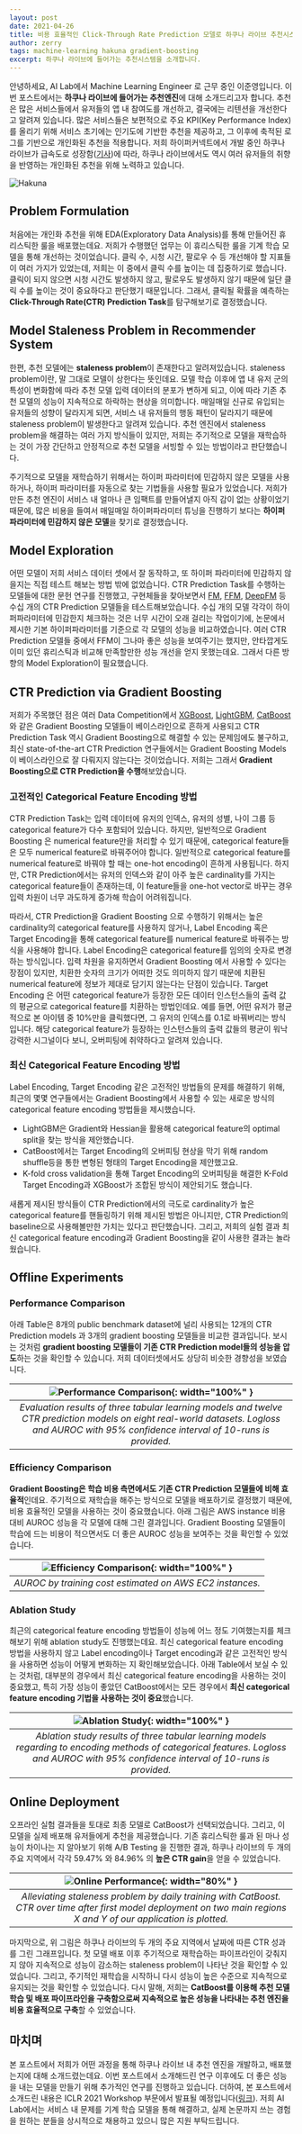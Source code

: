 ```yaml
---
layout: post
date: 2021-04-26
title: 비용 효율적인 Click-Through Rate Prediction 모델로 하쿠나 라이브 추천시스템 구축하기
author: zerry
tags: machine-learning hakuna gradient-boosting
excerpt: 하쿠나 라이브에 들어가는 추천시스템을 소개합니다.
---
```


안녕하세요, AI Lab에서 Machine Learning Engineer 로 근무 중인 이준영입니다. 이번 포스트에서는 **하쿠나 라이브에 들어가는 추천엔진**에 대해 소개드리고자 합니다. 추천은 많은 서비스들에서 유저들의 앱 내 참여도를 개선하고, 결국에는 리텐션을 개선한다고 알려져 있습니다. 많은 서비스들은 보편적으로 주요 KPI(Key Performance Index)를 올리기 위해 서비스 초기에는 인기도에 기반한 추천을 제공하고, 그 이후에 축적된 로그를 기반으로 개인화된 추천을 적용합니다. 저희 하이퍼커넥트에서 개발 중인 하쿠나 라이브가 급속도로 성장함([기사](https://career.hpcnt.com/post/5ea8f024ca544000399a9863))에 따라, 하쿠나 라이브에서도 역시 여러 유저들의 취향을 반영하는 개인화된 추천을 위해 노력하고 있습니다.

![Hakuna]({{"/assets/2021-04-26-hakuna-recsys-gb/hakuna.png"}})

## Problem Formulation
처음에는 개인화 추천을 위해 EDA(Exploratory Data Analysis)를 통해 만들어진 휴리스틱한 룰을 배포했는데요. 저희가 수행했던 업무는 이 휴리스틱한 룰을 기계 학습 모델을 통해 개선하는 것이었습니다. 클릭 수, 시청 시간, 팔로우 수 등 개선해야 할 지표들이 여러 가지가 있었는데, 저희는 이 중에서 클릭 수를 높이는 데 집중하기로 했습니다. 클릭이 되지 않으면 시청 시간도 발생하지 않고, 팔로우도 발생하지 않기 때문에 일단 클릭 수를 높이는 것이 중요하다고 판단했기 때문입니다. 그래서, 클릭될 확률을 예측하는 **Click-Through Rate(CTR) Prediction Task**를 탐구해보기로 결정했습니다.

## Model Staleness Problem in Recommender System
한편, 추천 모델에는 **staleness problem**이 존재한다고 알려져있습니다. staleness problem이란, 말 그대로 모델이 상한다는 뜻인데요. 모델 학습 이후에 앱 내 유저 군의 특성이 변화함에 따라 추천 모델 입력 데이터의 분포가 변하게 되고, 이에 따라 기존 추천 모델의 성능이 지속적으로 하락하는 현상을 의미합니다. 매일매일 신규로 유입되는 유저들의 성향이 달라지게 되면, 서비스 내 유저들의 행동 패턴이 달라지기 때문에 staleness problem이 발생한다고 알려져 있습니다. 추천 엔진에서 staleness problem을 해결하는 여러 가지 방식들이 있지만, 저희는 주기적으로 모델을 재학습하는 것이 가장 간단하고 안정적으로 추천 모델을 서빙할 수 있는 방법이라고 판단했습니다.

주기적으로 모델을 재학습하기 위해서는 하이퍼 파라미터에 민감하지 않은 모델을 사용하거나, 하이퍼 파라미터를 자동으로 찾는 기법들을 사용할 필요가 있었습니다. 저희가 만든 추천 엔진이 서비스 내 얼마나 큰 임팩트를 만들어낼지 아직 감이 없는 상황이었기 때문에, 많은 비용을 들여서 매일매일 하이퍼파라미터 튜닝을 진행하기 보다는 **하이퍼 파라미터에 민감하지 않은 모델**을 찾기로 결정했습니다.

## Model Exploration

어떤 모델이 저희 서비스 데이터 셋에서 잘 동작하고, 또 하이퍼 파라미터에 민감하지 않을지는 직접 테스트 해보는 방법 밖에 없었습니다. CTR Prediction Task를 수행하는 모델들에 대한 문헌 연구를 진행했고, 구현체들을 찾아보면서 [FM](https://www.csie.ntu.edu.tw/~b97053/paper/Rendle2010FM.pdf), [FFM](https://www.csie.ntu.edu.tw/~cjlin/papers/ffm.pdf), [DeepFM](https://arxiv.org/abs/1703.04247) 등 수십 개의 CTR Prediction 모델들을 테스트해보았습니다. 수십 개의 모델 각각이 하이퍼파라미터에 민감한지 체크하는 것은 너무 시간이 오래 걸리는 작업이기에, 논문에서 제시한 기본 하이퍼파라미터를 기준으로 각 모델의 성능을 비교하였습니다. 여러 CTR Prediction 모델들 중에서 FFM이 그나마 좋은 성능을 보여주기는 했지만, 안타깝게도 이미 있던 휴리스틱과 비교해 만족할만한 성능 개선을 얻지 못했는데요. 그래서 다른 방향의 Model Exploration이 필요했습니다.

## CTR Prediction via Gradient Boosting

저희가 주목했던 점은 여러 Data Competition에서 [XGBoost](https://xgboost.readthedocs.io/en/latest/), [LightGBM](https://lightgbm.readthedocs.io/en/latest/), [CatBoost](https://catboost.ai/)와 같은 Gradient Boosting 모델들이 베이스라인으로 흔하게 사용되고 CTR Prediction Task 역시 Gradient Boosting으로 해결할 수 있는 문제임에도 불구하고, 최신 state-of-the-art CTR Prediction 연구들에서는 Gradient Boosting Models이 베이스라인으로 잘 다뤄지지 않는다는 것이었습니다. 저희는 그래서 **Gradient Boosting으로 CTR Prediction을 수행**해보았습니다.

### 고전적인 Categorical Feature Encoding 방법

CTR Prediction Task는 입력 데이터에 유저의 인덱스, 유저의 성별, 나이 그룹 등 categorical feature가 다수 포함되어 있습니다. 하지만, 일반적으로 Gradient Boosting 은 numerical feature만을 처리할 수 있기 때문에, categorical feature들은 모두 numerical feature로 바꿔주어야 합니다. 일반적으로 categorical feature를 numerical feature로 바꿔야 할 때는 one-hot encoding이 흔하게 사용됩니다. 하지만, CTR Prediction에서는 유저의 인덱스와 같이 아주 높은 cardinality를 가지는 categorical feature들이 존재하는데, 이 feature들을 one-hot vector로 바꾸는 경우 입력 차원이 너무 과도하게 증가해 학습이 어려워집니다.

따라서, CTR Prediction을 Gradient Boosting 으로 수행하기 위해서는 높은 cardinality의 categorical feature를 사용하지 않거나, Label Encoding 혹은 Target Encoding을 통해 categorical feature를 numerical feature로 바꿔주는 방식을 사용해야 합니다. Label Encoding은 categorical feature를 임의의 숫자로 변경하는 방식입니다. 입력 차원을 유지하면서 Gradient Boosting 에서 사용할 수 있다는 장점이 있지만, 치환한 숫자의 크기가 어떠한 것도 의미하지 않기 때문에 치환된 numerical feature에 정보가 제대로 담기지 않는다는 단점이 있습니다. Target Encoding 은 어떤 categorical feature가 등장한 모든 데이터 인스턴스들의 출력 값의 평균으로 categorical feature를 치환하는 방법인데요. 예를 들면, 어떤 유저가 평균적으로 본 아이템 중 10%만을 클릭했다면, 그 유저의 인덱스를 0.1로 바꿔버리는 방식입니다. 해당 categorical feature가 등장하는 인스턴스들의 출력 값들의 평균이 워낙 강력한 시그널이다 보니, 오버피팅에 취약하다고 알려져 있습니다.


### 최신 Categorical Feature Encoding 방법

Label Encoding, Target Encoding 같은 고전적인 방법들의 문제를 해결하기 위해, 최근의 몇몇 연구들에서는 Gradient Boosting에서 사용할 수 있는 새로운 방식의 categorical feature encoding 방법들을 제시했습니다.

- LightGBM은 Gradient와 Hessian을 활용해 categorical feature의 optimal split을 찾는 방식을 제안했습니다.
- CatBoost에서는 Target Encoding의 오버피팅 현상을 막기 위해 random shuffle등을 통한 변형된 형태의 Target Encoding을 제안했고요.
- K-fold cross validation을 통해 Target Encoding의 오버피팅을 해결한 K-Fold Target Encoding과 XGBoost가 조합된 방식이 제안되기도 했습니다.

새롭게 제시된 방식들이 CTR Prediction에서의 극도로 cardinality가 높은 categorical feature를 핸들링하기 위해 제시된 방법은 아니지만, CTR Prediction의 baseline으로 사용해볼만한 가치는 있다고 판단했습니다. 그리고, 저희의 실험 결과 최신 categorical feature encoding과 Gradient Boosting을 같이 사용한 결과는 놀라웠습니다.


## Offline Experiments

### Performance Comparison

아래 Table은 8개의 public benchmark dataset에 널리 사용되는 12개의 CTR Prediction models 과 3개의 gradient boosting 모델들을 비교한 결과입니다. 보시는 것처럼 **gradient boosting 모델들이 기존 CTR Prediction model들의 성능을 압도**하는 것을 확인할 수 있습니다. 저희 데이터셋에서도 상당히 비슷한 경향성을 보였습니다.

| ![Performance Comparison]({{"/assets/2021-04-26-hakuna-recsys-gb/performance_comparison.png"}}){: width="100%" } |
|:--:|
| *Evaluation results of three tabular learning models and twelve CTR prediction models on eight real-world datasets. Logloss and AUROC with 95% confidence interval of 10-runs is provided.* |

### Efficiency Comparison

**Gradient Boosting은 학습 비용 측면에서도 기존 CTR Prediction 모델들에 비해 효율적**인데요. 주기적으로 재학습을 해주는 방식으로 모델을 배포하기로 결정했기 때문에, 비용 효율적인 모델을 사용하는 것이 중요했습니다. 아래 그림은 AWS instance 비용 대비 AUROC 성능을 각 모델에 대해 그린 결과입니다. Gradient Boosting 모델들이 학습에 드는 비용이 적으면서도 더 좋은 AUROC 성능을 보여주는 것을 확인할 수 있었습니다.

| ![Efficiency Comparison]({{"/assets/2021-04-26-hakuna-recsys-gb/efficiency_comparison.png"}}){: width="100%" } |
|:--:|
| *AUROC by training cost estimated on AWS EC2 instances.* |


### Ablation Study
최근의 categorical feature encoding 방법들이 성능에 어느 정도 기여했는지를 체크해보기 위해 ablation study도 진행했는데요. 최신 categorical feature encoding 방법을 사용하지 않고 Label encoding이나 Target encoding과 같은 고전적인 방식을 사용하면 성능이 어떻게 변화하는 지 확인해보았습니다. 아래 Table에서 보실 수 있는 것처럼, 대부분의 경우에서 최신 categorical feature encoding을 사용하는 것이 중요했고, 특히 가장 성능이 좋았던 CatBoost에서는 모든 경우에서 **최신 categorical feature encoding 기법을 사용하는 것이 중요**했습니다.

| ![Ablation Study]({{"/assets/2021-04-26-hakuna-recsys-gb/ablation_study.png"}}){: width="100%" } |
|:--:|
| *Ablation study results of three tabular learning models regarding to encoding methods of categorical features. Logloss and AUROC with 95% confidence interval of 10-runs is provided.* |


## Online Deployment

오프라인 실험 결과들을 토대로 최종 모델로 CatBoost가 선택되었습니다. 그리고, 이 모델을 실제 배포해 유저들에게 추천을 제공했습니다. 기존 휴리스틱한 룰과 된 마나 성능이 차이나는 지 알아보기 위해 A/B Testing 을 진행한 결과, 하쿠나 라이브의 두 개의 주요 지역에서 각각 59.47% 와 84.96% 의 **높은 CTR gain**을 얻을 수 있었습니다.

| ![Online Performance]({{"/assets/2021-04-26-hakuna-recsys-gb/online_performance.png"}}){: width="80%" } |
|:--:|
| *Alleviating staleness problem by daily training with CatBoost. CTR over time after first model deployment on two main regions X and Y of our application is plotted.* |


마지막으로, 위 그림은 하쿠나 라이브의 두 개의 주요 지역에서 날짜에 따른 CTR 성과를 그린 그래프입니다. 첫 모델 배포 이후 주기적으로 재학습하는 파이프라인이 갖춰지지 않아 지속적으로 성능이 감소하는 staleness problem이 나타난 것을 확인할 수 있었습니다. 그리고, 주기적인 재학습을 시작하니 다시 성능이 높은 수준으로 지속적으로 유지되는 것을 확인할 수 있었습니다. 다시 말해, 저희는 **CatBoost를 이용해 추천 모델 학습 및 배포 파이프라인을 구축함으로써 지속적으로 높은 성능을 나타내는 추천 엔진을 비용 효율적으로 구축**할 수 있었습니다.

## 마치며

본 포스트에서 저희가 어떤 과정을 통해 하쿠나 라이브 내 추천 엔진을 개발하고, 배포했는지에 대해 소개드렸는데요. 이번 포스트에서 소개해드린 연구 이후에도 더 좋은 성능을 내는 모델을 만들기 위해 추가적인 연구를 진행하고 있습니다. 더하여, 본 포스트에서 소개드린 내용은 ICLR 2021 Workshop 부문에서 발표될 예정입니다([링크](https://arxiv.org/abs/2104.07553)). 저희 AI Lab에서는 서비스 내 문제를 기계 학습 모델을 통해 해결하고, 실제 논문까지 쓰는 경험을 원하는 분들을 상시적으로 채용하고 있으니 많은 지원 부탁드립니다.
